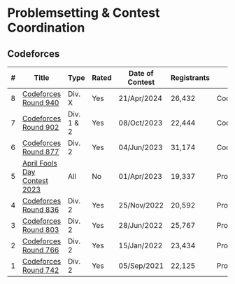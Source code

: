 # Problemsetting & Contest Coordination

## Codeforces

| # | Title | Type | Rated | Date of Contest | Registrants | Role |
| --- | ----- | ----- | --- | ------- | --- | ---- |
8 | [Codeforces Round 940](https://codeforces.com/contest/1957) | Div. X | Yes | 21/Apr/2024 | 26,432 | Coordinator
7 | [Codeforces Round 902](https://codeforces.com/contest/1876) | Div. 1 & 2 | Yes | 08/Oct/2023 | 22,444 | Coordinator
6 | [Codeforces Round 877](https://codeforces.com/contest/1838) | Div. 2 | Yes | 04/Jun/2023 | 31,174 | Coordinator
5 | [April Fools Day Contest 2023](https://codeforces.com/contest/1812) | All | No | 01/Apr/2023 | 19,337 | Problemsetter
4 | [Codeforces Round 836](https://codeforces.com/contest/1758) | Div. 2 | Yes | 25/Nov/2022 | 20,592 | Problemsetter
3 | [Codeforces Round 803](https://codeforces.com/contest/1698) | Div. 2 | Yes | 28/Jun/2022 | 25,767 | Problemsetter
2 | [Codeforces Round 766](https://codeforces.com/contest/1627) | Div. 2 | Yes | 15/Jan/2022 | 23,434 | Problemsetter
1 | [Codeforces Round 742](https://codeforces.com/contest/1567) | Div. 2 | Yes | 05/Sep/2021 | 22,125 | Problemsetter

<!--- X | [Codeforces Round XXX](https://codeforces.com/contest/XXXX) | Div. X | Yes | XX/Mon/202X | XX,XXX | ? --->
